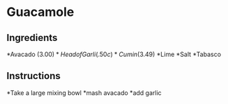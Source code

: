 # Guacamole
## Ingredients
*Avacado ($3.00)
*Head of Garli(.50c)
*Cumin ($3.49)
*Lime
*Salt
*Tabasco
## Instructions
*Take a large mixing bowl
*mash avacado
*add garlic

